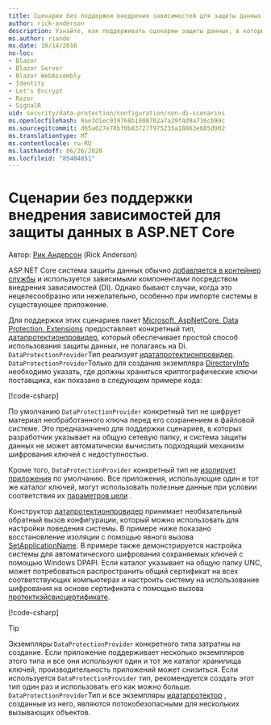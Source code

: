 ```yaml
---
title: Сценарии без поддержки внедрения зависимостей для защиты данных в ASP.NET Core
author: rick-anderson
description: Узнайте, как поддерживать сценарии защиты данных, в которых вы не можете использовать службу, предоставляемую внедрением зависимостей, или не хотите.
ms.author: riande
ms.date: 10/14/2016
no-loc:
- Blazor
- Blazor Server
- Blazor WebAssembly
- Identity
- Let's Encrypt
- Razor
- SignalR
uid: security/data-protection/configuration/non-di-scenarios
ms.openlocfilehash: 9ae3d1ec039768b1008702a7a29f4d9a716cb99c
ms.sourcegitcommit: d65a027e78bf0b83727f975235a18863e685d902
ms.translationtype: MT
ms.contentlocale: ru-RU
ms.lasthandoff: 06/26/2020
ms.locfileid: "85404851"
---
```

# <a name="non-di-aware-scenarios-for-data-protection-in-aspnet-core"></a>Сценарии без поддержки внедрения зависимостей для защиты данных в ASP.NET Core

Автор: [Рик Андерсон](https://twitter.com/RickAndMSFT) (Rick Anderson)

ASP.NET Core система защиты данных обычно [добавляется в контейнер службы](xref:security/data-protection/consumer-apis/overview) и используется зависимыми компонентами посредством внедрения зависимостей (DI). Однако бывают случаи, когда это нецелесообразно или нежелательно, особенно при импорте системы в существующее приложение.

Для поддержки этих сценариев пакет [Microsoft. AspNetCore. Data Protection. Extensions](https://www.nuget.org/packages/Microsoft.AspNetCore.DataProtection.Extensions/) предоставляет конкретный тип, [датапротектионпровидер](/dotnet/api/Microsoft.AspNetCore.DataProtection.DataProtectionProvider), который обеспечивает простой способ использования защиты данных, не полагаясь на Di. `DataProtectionProvider`Тип реализует [идатапротектионпровидер](/dotnet/api/microsoft.aspnetcore.dataprotection.idataprotectionprovider). `DataProtectionProvider`Только для создания экземпляра [DirectoryInfo](/dotnet/api/system.io.directoryinfo) необходимо указать, где должны храниться криптографические ключи поставщика, как показано в следующем примере кода:

[!code-csharp[](non-di-scenarios/_static/nodisample1.cs)]

По умолчанию `DataProtectionProvider` конкретный тип не шифрует материал необработанного ключа перед его сохранением в файловой системе. Это предназначено для поддержки сценариев, в которых разработчик указывает на общую сетевую папку, и система защиты данных не может автоматически вычислить подходящий механизм шифрования ключей с недоступностью.

Кроме того, `DataProtectionProvider` конкретный тип не [изолирует приложения](xref:security/data-protection/configuration/overview#per-application-isolation) по умолчанию. Все приложения, использующие один и тот же каталог ключей, могут использовать полезные данные при условии соответствия их [параметров цели](xref:security/data-protection/consumer-apis/purpose-strings) .

Конструктор [датапротектионпровидер](/dotnet/api/microsoft.aspnetcore.dataprotection.dataprotectionprovider) принимает необязательный обратный вызов конфигурации, который можно использовать для настройки поведения системы. В примере ниже показано восстановление изоляции с помощью явного вызова [SetApplicationName](/dotnet/api/microsoft.aspnetcore.dataprotection.dataprotectionbuilderextensions.setapplicationname). В примере также демонстрируется настройка системы для автоматического шифрования сохраняемых ключей с помощью Windows DPAPI. Если каталог указывает на общую папку UNC, может потребоваться распространить общий сертификат на всех соответствующих компьютерах и настроить систему на использование шифрования на основе сертификата с помощью вызова [протекткэйсвисцертификате](/dotnet/api/microsoft.aspnetcore.dataprotection.dataprotectionbuilderextensions.protectkeyswithcertificate).

[!code-csharp[](non-di-scenarios/_static/nodisample2.cs)]

> [!TIP]
> Экземпляры `DataProtectionProvider` конкретного типа затратны на создание. Если приложение поддерживает несколько экземпляров этого типа и все они используют один и тот же каталог хранилища ключей, производительность приложений может снизиться. Если используется `DataProtectionProvider` тип, рекомендуется создать этот тип один раз и использовать его как можно больше. `DataProtectionProvider`Тип и все экземпляры [идатапротектор](/dotnet/api/microsoft.aspnetcore.dataprotection.idataprotector) , созданные из него, являются потокобезопасными для нескольких вызывающих объектов.
